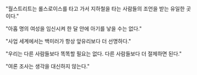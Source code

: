 "월스트리트는 롤스로이스를 타고 가서 지하철을 타는 사람들의 조언을 받는 유일한 곳이다."

"아홉 명의 여성을 임신시켜 한 달 안에 아기를 낳을 수는 없다."

"사업 세계에서는 백미러가 항상 앞유리보다 더 선명하다."

"우리는 다른 사람들보다 똑똑할 필요는 없다. 다른 사람들보다 더 절제하면 된다."

"여론 조사는 생각을 대신하지 않는다."
